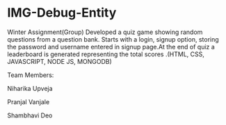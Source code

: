 # IMG-Debug-Entity
Winter Assignment(Group)
Developed a quiz game showing random questions from a question bank. Starts with a login, signup option, storing the password and username entered in signup page.At the end of quiz a leaderboard is generated representing the total scores .(HTML, CSS, JAVASCRIPT, NODE JS, MONGODB)


Team Members:

Niharika Upveja

Pranjal Vanjale

Shambhavi Deo

